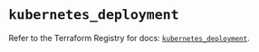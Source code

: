 # `kubernetes_deployment`

Refer to the Terraform Registry for docs: [`kubernetes_deployment`](https://registry.terraform.io/providers/hashicorp/kubernetes/2.37.1/docs/resources/deployment).
